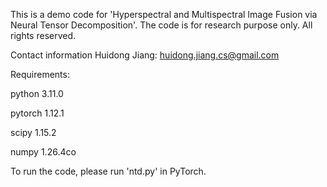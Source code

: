 This is a demo code for 'Hyperspectral and Multispectral Image Fusion via Neural Tensor Decomposition'. The code is for research purpose only. All rights reserved. 

Contact information 
Huidong Jiang: huidong.jiang.cs@gmail.com

Requirements: 

python 3.11.0

pytorch 1.12.1

scipy 1.15.2

numpy 1.26.4co


To run the code, please run 'ntd.py' in PyTorch. 
